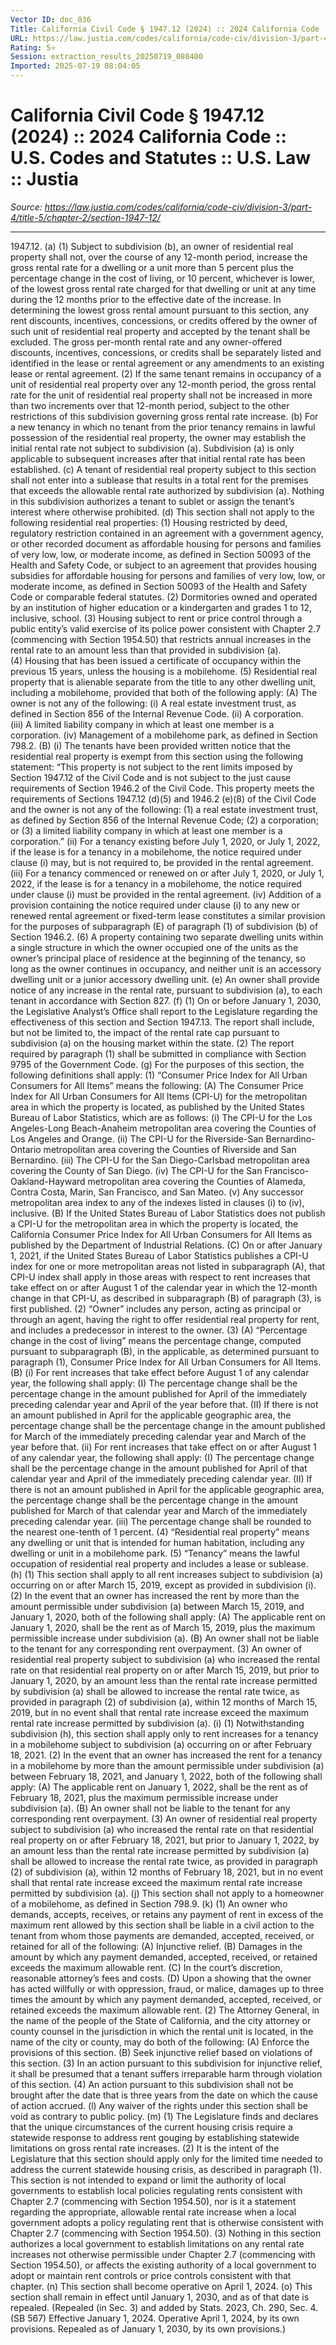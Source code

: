 ```yaml
---
Vector ID: doc_036
Title: California Civil Code § 1947.12 (2024) :: 2024 California Code :: U.S. Codes and Statutes :: U.S. Law :: Justia
URL: https://law.justia.com/codes/california/code-civ/division-3/part-4/title-5/chapter-2/section-1947-12/
Rating: 5⭐
Session: extraction_results_20250719_080400
Imported: 2025-07-19 08:04:05
---
```


# California Civil Code § 1947.12 (2024) :: 2024 California Code :: U.S. Codes and Statutes :: U.S. Law :: Justia

_Source: https://law.justia.com/codes/california/code-civ/division-3/part-4/title-5/chapter-2/section-1947-12/_

---

1947.12. (a) (1)   Subject to subdivision (b), an owner of residential real property shall not, over the course of any 12-month period, increase the gross rental rate for a dwelling or a unit more than 5 percent plus the percentage change in the cost of living, or 10 percent, whichever is lower, of the lowest gross rental rate charged for that dwelling or unit at any time during the 12 months prior to the effective date of the increase. In determining the lowest gross rental amount pursuant to this section, any rent discounts, incentives, concessions, or credits offered by the owner of such unit of residential real property and accepted by the tenant shall be excluded. The gross per-month rental rate and any owner-offered discounts, incentives, concessions, or credits shall be separately listed and identified in the lease or rental agreement or any amendments to an existing lease or rental agreement.
(2) If the same tenant remains in occupancy of a unit of residential real property over any 12-month period, the gross rental rate for the unit of residential real property shall not be increased in more than two increments over that 12-month period, subject to the other restrictions of this subdivision governing gross rental rate increase.
(b) For a new tenancy in which no tenant from the prior tenancy remains in lawful possession of the residential real property, the owner may establish the initial rental rate not subject to subdivision (a). Subdivision (a) is only applicable to subsequent increases after that initial rental rate has been established.
(c) A tenant of residential real property subject to this section shall not enter into a sublease that results in a total rent for the premises that exceeds the allowable rental rate authorized by subdivision (a). Nothing in this subdivision authorizes a tenant to sublet or assign the tenant’s interest where otherwise prohibited.
(d) This section shall not apply to the following residential real properties:
(1) Housing restricted by deed, regulatory restriction contained in an agreement with a government agency, or other recorded document as affordable housing for persons and families of very low, low, or moderate income, as defined in Section 50093 of the Health and Safety Code, or subject to an agreement that provides housing subsidies for affordable housing for persons and families of very low, low, or moderate income, as defined in Section 50093 of the Health and Safety Code or comparable federal statutes.
(2) Dormitories owned and operated by an institution of higher education or a kindergarten and grades 1 to 12, inclusive, school.
(3) Housing subject to rent or price control through a public entity’s valid exercise of its police power consistent with Chapter 2.7 (commencing with Section 1954.50) that restricts annual increases in the rental rate to an amount less than that provided in subdivision (a).
(4) Housing that has been issued a certificate of occupancy within the previous 15 years, unless the housing is a mobilehome.
(5) Residential real property that is alienable separate from the title to any other dwelling unit, including a mobilehome, provided that both of the following apply:
(A) The owner is not any of the following:
(i) A real estate investment trust, as defined in Section 856 of the Internal Revenue Code.
(ii) A corporation.
(iii) A limited liability company in which at least one member is a corporation.
(iv) Management of a mobilehome park, as defined in Section 798.2.
(B) (i) The tenants have been provided written notice that the residential real property is exempt from this section using the following statement:
“This property is not subject to the rent limits imposed by Section 1947.12 of the Civil Code and is not subject to the just cause requirements of Section 1946.2 of the Civil Code. This property meets the requirements of Sections 1947.12 (d)(5) and 1946.2 (e)(8) of the Civil Code and the owner is not any of the following: (1) a real estate investment trust, as defined by Section 856 of the Internal Revenue Code; (2) a corporation; or (3) a limited liability company in which at least one member is a corporation.”
(ii) For a tenancy existing before July 1, 2020, or July 1, 2022, if the lease is for a tenancy in a mobilehome, the notice required under clause (i) may, but is not required to, be provided in the rental agreement.
(iii) For a tenancy commenced or renewed on or after July 1, 2020, or July 1, 2022, if the lease is for a tenancy in a mobilehome, the notice required under clause (i) must be provided in the rental agreement.
(iv) Addition of a provision containing the notice required under clause (i) to any new or renewed rental agreement or fixed-term lease constitutes a similar provision for the purposes of subparagraph (E) of paragraph (1) of subdivision (b) of Section 1946.2.
(6) A property containing two separate dwelling units within a single structure in which the owner occupied one of the units as the owner’s principal place of residence at the beginning of the tenancy, so long as the owner continues in occupancy, and neither unit is an accessory dwelling unit or a junior accessory dwelling unit.
(e) An owner shall provide notice of any increase in the rental rate, pursuant to subdivision (a), to each tenant in accordance with Section 827.
(f) (1) On or before January 1, 2030, the Legislative Analyst’s Office shall report to the Legislature regarding the effectiveness of this section and Section 1947.13. The report shall include, but not be limited to, the impact of the rental rate cap pursuant to subdivision (a) on the housing market within the state.
(2) The report required by paragraph (1) shall be submitted in compliance with Section 9795 of the Government Code.
(g) For the purposes of this section, the following definitions shall apply:
(1) “Consumer Price Index for All Urban Consumers for All Items” means the following:
(A) The Consumer Price Index for All Urban Consumers for All Items (CPI-U) for the metropolitan area in which the property is located, as published by the United States Bureau of Labor Statistics, which are as follows:
(i) The CPI-U for the Los Angeles-Long Beach-Anaheim metropolitan area covering the Counties of Los Angeles and Orange.
(ii) The CPI-U for the Riverside-San Bernardino-Ontario metropolitan area covering the Counties of Riverside and San Bernardino.
(iii) The CPI-U for the San Diego-Carlsbad metropolitan area covering the County of San Diego.
(iv) The CPI-U for the San Francisco-Oakland-Hayward metropolitan area covering the Counties of Alameda, Contra Costa, Marin, San Francisco, and San Mateo.
(v) Any successor metropolitan area index to any of the indexes listed in clauses (i) to (iv), inclusive.
(B) If the United States Bureau of Labor Statistics does not publish a CPI-U for the metropolitan area in which the property is located, the California Consumer Price Index for All Urban Consumers for All Items as published by the Department of Industrial Relations.
(C) On or after January 1, 2021, if the United States Bureau of Labor Statistics publishes a CPI-U index for one or more metropolitan areas not listed in subparagraph (A), that CPI-U index shall apply in those areas with respect to rent increases that take effect on or after August 1 of the calendar year in which the 12-month change in that CPI-U, as described in subparagraph (B) of paragraph (3), is first published.
(2) “Owner” includes any person, acting as principal or through an agent, having the right to offer residential real property for rent, and includes a predecessor in interest to the owner.
(3) (A) “Percentage change in the cost of living” means the percentage change, computed pursuant to subparagraph (B), in the applicable, as determined pursuant to paragraph (1), Consumer Price Index for All Urban Consumers for All Items.
(B) (i) For rent increases that take effect before August 1 of any calendar year, the following shall apply:
(I) The percentage change shall be the percentage change in the amount published for April of the immediately preceding calendar year and April of the year before that.
(II) If there is not an amount published in April for the applicable geographic area, the percentage change shall be the percentage change in the amount published for March of the immediately preceding calendar year and March of the year before that.
(ii) For rent increases that take effect on or after August 1 of any calendar year, the following shall apply:
(I) The percentage change shall be the percentage change in the amount published for April of that calendar year and April of the immediately preceding calendar year.
(II) If there is not an amount published in April for the applicable geographic area, the percentage change shall be the percentage change in the amount published for March of that calendar year and March of the immediately preceding calendar year.
(iii) The percentage change shall be rounded to the nearest one-tenth of 1 percent.
(4) “Residential real property” means any dwelling or unit that is intended for human habitation, including any dwelling or unit in a mobilehome park.
(5) “Tenancy” means the lawful occupation of residential real property and includes a lease or sublease.
(h) (1) This section shall apply to all rent increases subject to subdivision (a) occurring on or after March 15, 2019, except as provided in subdivision (i).
(2) In the event that an owner has increased the rent by more than the amount permissible under subdivision (a) between March 15, 2019, and January 1, 2020, both of the following shall apply:
(A) The applicable rent on January 1, 2020, shall be the rent as of March 15, 2019, plus the maximum permissible increase under subdivision (a).
(B) An owner shall not be liable to the tenant for any corresponding rent overpayment.
(3) An owner of residential real property subject to subdivision (a) who increased the rental rate on that residential real property on or after March 15, 2019, but prior to January 1, 2020, by an amount less than the rental rate increase permitted by subdivision (a) shall be allowed to increase the rental rate twice, as provided in paragraph (2) of subdivision (a), within 12 months of March 15, 2019, but in no event shall that rental rate increase exceed the maximum rental rate increase permitted by subdivision (a).
(i) (1) Notwithstanding subdivision (h), this section shall apply only to rent increases for a tenancy in a mobilehome subject to subdivision (a) occurring on or after February 18, 2021.
(2) In the event that an owner has increased the rent for a tenancy in a mobilehome by more than the amount permissible under subdivision (a) between February 18, 2021, and January 1, 2022, both of the following shall apply:
(A) The applicable rent on January 1, 2022, shall be the rent as of February 18, 2021, plus the maximum permissible increase under subdivision (a).
(B) An owner shall not be liable to the tenant for any corresponding rent overpayment.
(3) An owner of residential real property subject to subdivision (a) who increased the rental rate on that residential real property on or after February 18, 2021, but prior to January 1, 2022, by an amount less than the rental rate increase permitted by subdivision (a) shall be allowed to increase the rental rate twice, as provided in paragraph (2) of subdivision (a), within 12 months of February 18, 2021, but in no event shall that rental rate increase exceed the maximum rental rate increase permitted by subdivision (a).
(j) This section shall not apply to a homeowner of a mobilehome, as defined in Section 798.9.
(k) (1) An owner who demands, accepts, receives, or retains any payment of rent in excess of the maximum rent allowed by this section shall be liable in a civil action to the tenant from whom those payments are demanded, accepted, received, or retained for all of the following:
(A) Injunctive relief.
(B) Damages in the amount by which any payment demanded, accepted, received, or retained exceeds the maximum allowable rent.
(C) In the court’s discretion, reasonable attorney’s fees and costs.
(D) Upon a showing that the owner has acted willfully or with oppression, fraud, or malice, damages up to three times the amount by which any payment demanded, accepted, received, or retained exceeds the maximum allowable rent.
(2) The Attorney General, in the name of the people of the State of California, and the city attorney or county counsel in the jurisdiction in which the rental unit is located, in the name of the city or county, may do both of the following:
(A) Enforce the provisions of this section.
(B) Seek injunctive relief based on violations of this section.
(3) In an action pursuant to this subdivision for injunctive relief, it shall be presumed that a tenant suffers irreparable harm through violation of this section.
(4) An action pursuant to this subdivision shall not be brought after the date that is three years from the date on which the cause of action accrued.
(l) Any waiver of the rights under this section shall be void as contrary to public policy.
(m) (1) The Legislature finds and declares that the unique circumstances of the current housing crisis require a statewide response to address rent gouging by establishing statewide limitations on gross rental rate increases.
(2) It is the intent of the Legislature that this section should apply only for the limited time needed to address the current statewide housing crisis, as described in paragraph (1). This section is not intended to expand or limit the authority of local governments to establish local policies regulating rents consistent with Chapter 2.7 (commencing with Section 1954.50), nor is it a statement regarding the appropriate, allowable rental rate increase when a local government adopts a policy regulating rent that is otherwise consistent with Chapter 2.7 (commencing with Section 1954.50).
(3) Nothing in this section authorizes a local government to establish limitations on any rental rate increases not otherwise permissible under Chapter 2.7 (commencing with Section 1954.50), or affects the existing authority of a local government to adopt or maintain rent controls or price controls consistent with that chapter.
(n) This section shall become operative on April 1, 2024.
(o) This section shall remain in effect until January 1, 2030, and as of that date is repealed.
(Repealed (in Sec. 3) and added by Stats. 2023, Ch. 290, Sec. 4. (SB 567) Effective January 1, 2024. Operative April 1, 2024, by its own provisions. Repealed as of January 1, 2030, by its own provisions.)